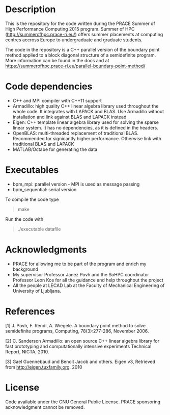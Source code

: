 Description
===========
This is the repository for the code written during the PRACE Summer of High Performance Computing 2015 program. Summer of HPC (http://summerofhpc.prace-ri.eu/) offers summer placements at computing centres accross Europe to undergraduate and graduate students.

The code in the repository is a C++ parallel version of the boundary point method applied to a block diagonal structure of a semidefinite program. More information can be found in the docs and at https://summerofhpc.prace-ri.eu/parallel-boundary-point-method/

Code dependencies
===========
* C++ and MPI compiler with C++11 support
* Armadillo: high quality C++ linear algebra library used throughout the whole code. It integrates with LAPACK and BLAS. Use Armadillo without installation and link against BLAS and LAPACK instead
* Eigen: C++ template linear algebra library used for solving the sparse linear system. It has no dependencies, as it is defined in the headers.
* OpenBLAS: multi-threaded replacement of traditional BLAS. Recommended for signicantly higher performance. Otherwise link with traditional BLAS and LAPACK
* MATLAB/Octabe for generating the data

Executables
===========
* bpm_mpi: parallel version - MPI is used as message passing
* bpm_sequential: serial version

To compile the code type

>make

Run the code with

>./executable datafile

Acknowledgments
===========
* PRACE for allowing me to be part of the program and enrich my background
* My supervisor Professor Janez Povh and the SoHPC coordinator Professor Leon Kos for all the guidance and help throughout the project
* All the people at LECAD Lab at the Faculty of Mechanical Engineering of University of Ljubljana.

References
===========
[1] J. Povh, F. Rendl, A. Wiegele. A boundary point method to solve semidefinite programs, Computing, 78(3):277-286, November 2006.

[2] C. Sanderson Armadillo: an open source C++ linear algebra library for fast prototyping and computationally intensive experiments Technical Report, NICTA, 2010.

[3] Gael Guennebaud and Benoit Jacob and others. Eigen v3, Retrieved from http://eigen.tuxfamily.org, 2010

License
===========
Code available under the GNU General Public License. PRACE sponsoring acknowledgment cannot be removed.
